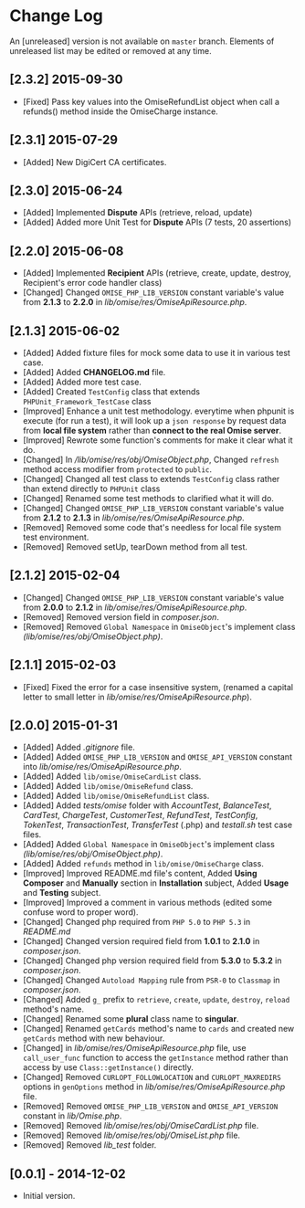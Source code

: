 # Change Log

An [unreleased] version is not available on `master` branch. Elements of unreleased list may be edited or removed at any time.

## [2.3.2] 2015-09-30
- [Fixed] Pass key values into the OmiseRefundList object when call a refunds() method inside the OmiseCharge instance.

## [2.3.1] 2015-07-29
- [Added] New DigiCert CA certificates.

## [2.3.0] 2015-06-24
- [Added] Implemented **Dispute** APIs (retrieve, reload, update)
- [Added] Added more Unit Test for **Dispute** APIs (7 tests, 20 assertions)

## [2.2.0] 2015-06-08
- [Added] Implemented **Recipient** APIs (retrieve, create, update, destroy, Recipient's error code handler class)
- [Changed] Changed `OMISE_PHP_LIB_VERSION` constant variable's value from **2.1.3** to **2.2.0** in *lib/omise/res/OmiseApiResource.php*.

## [2.1.3] 2015-06-02
- [Added] Added fixture files for mock some data to use it in various test case.
- [Added] Added **CHANGELOG.md** file.
- [Added] Added more test case.
- [Added] Created `TestConfig` class that extends `PHPUnit_Framework_TestCase` class
- [Improved] Enhance a unit test methodology. everytime when phpunit is execute (for run a test), it will look up a `json response` by request data from **local file system** rather than **connect to the real Omise server**.
- [Improved] Rewrote some function's comments for make it clear what it do.
- [Changed] In */lib/omise/res/obj/OmiseObject.php*, Changed `refresh` method access modifier from `protected` to `public`.
- [Changed] Changed all test class to extends `TestConfig` class rather than extend directly to `PHPUnit` class
- [Changed] Renamed some test methods to clarified what it will do.
- [Changed] Changed `OMISE_PHP_LIB_VERSION` constant variable's value from **2.1.2** to **2.1.3** in *lib/omise/res/OmiseApiResource.php*.
- [Removed] Removed some code that's needless for local file system test environment.
- [Removed] Removed setUp, tearDown method from all test.

## [2.1.2] 2015-02-04
- [Changed] Changed `OMISE_PHP_LIB_VERSION` constant variable's value from **2.0.0** to **2.1.2** in *lib/omise/res/OmiseApiResource.php*.
- [Removed] Removed version field in *composer.json*.
- [Removed] Removed `Global Namespace` in `OmiseObject`'s implement class *(lib/omise/res/obj/OmiseObject.php)*.

## [2.1.1] 2015-02-03
- [Fixed] Fixed the error for a case insensitive system, (renamed a capital letter to small letter in *lib/omise/res/OmiseApiResource.php*).

## [2.0.0] 2015-01-31
- [Added] Added *.gitignore* file.
- [Added] Added `OMISE_PHP_LIB_VERSION` and `OMISE_API_VERSION` constant into *lib/omise/res/OmiseApiResource.php*.
- [Added] Added `lib/omise/OmiseCardList` class.
- [Added] Added `lib/omise/OmiseRefund` class.
- [Added] Added `lib/omise/OmiseRefundList` class.
- [Added] Added *tests/omise* folder with *AccountTest*, *BalanceTest*, *CardTest*, *ChargeTest*, *CustomerTest*, *RefundTest*, *TestConfig*, *TokenTest*, *TransactionTest*, *TransferTest* (.php) and *testall.sh* test case files.
- [Added] Added `Global Namespace` in `OmiseObject`'s implement class *(lib/omise/res/obj/OmiseObject.php)*.
- [Added] Added `refunds` method in `lib/omise/OmiseCharge` class.
- [Improved] Improved README.md file's content, Added **Using Composer** and **Manually** section in **Installation** subject, Added **Usage** and **Testing** subject.
- [Improved] Improved a comment in various methods (edited some confuse word to proper word).
- [Changed] Changed php required from `PHP 5.0` to `PHP 5.3` in *README.md*
- [Changed] Changed version required field from  **1.0.1** to **2.1.0** in *composer.json*.
- [Changed] Changed php version required field from  **5.3.0** to **5.3.2** in *composer.json*.
- [Changed] Changed `Autoload Mapping` rule from `PSR-0` to `Classmap` in *composer.json*.
- [Changed] Added `g_` prefix to `retrieve`, `create`, `update`, `destroy`, `reload` method's name.
- [Changed] Renamed some **plural** class name to **singular**.
- [Changed] Renamed `getCards` method's name to `cards` and created new `getCards` method with new behaviour.
- [Changed] in *lib/omise/res/OmiseApiResource.php* file, use `call_user_func` function to access the `getInstance` method rather than access by use `Class::getInstance()` directly.
- [Changed] Removed `CURLOPT_FOLLOWLOCATION` and `CURLOPT_MAXREDIRS` options in `genOptions` method in *lib/omise/res/OmiseApiResource.php* file.
- [Removed] Removed `OMISE_PHP_LIB_VERSION` and `OMISE_API_VERSION` constant in *lib/Omise.php*.
- [Removed] Removed *lib/omise/res/obj/OmiseCardList.php* file.
- [Removed] Removed *lib/omise/res/obj/OmiseList.php* file.
- [Removed] Removed *lib_test* folder.

## [0.0.1] - 2014-12-02
- Initial version.
